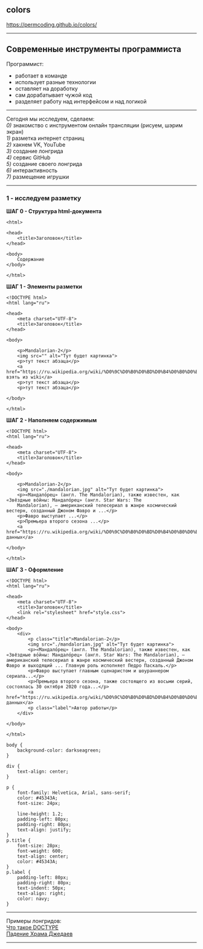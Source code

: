 ## colors

https://permcoding.github.io/colors/

---  

## Современные инструменты программиста  

Программист:  
- работает в команде  
- использует разные технологии  
- оставляет на доработку  
- сам дорабатывает чужой код  
- разделяет работу над интерфейсом и над логикой  

---  

Сегодня мы исследуем, сделаем:  
_0)_ знакомство с инструментом онлайн трансляции (рисуем, шэрим экран)  
_1)_ разметка интернет страниц  
_2)_ хакнем VK, YouTube  
_3)_ создание лонгрида  
_4)_ сервис GitHub  
_5)_ создание своего лонгрида  
_6)_ интерактивность  
_7)_ размещение игрушки  

---  

### 1 - исследуем разметку  

**ШАГ 0 - Структура html-документа**  
```
<html>

<head>
    <title>Заголовок</title>
</head>

<body>
    Содержание
</body>

</html>
```

**ШАГ 1 - Элементы разметки**  
```
<!DOCTYPE html>
<html lang="ru">

<head>
    <meta charset="UTF-8">
    <title>Заголовок</title>
</head>

<body>

    <p>Mandalorian-2</p>
    <img src="" alt="Тут будет картинка">   
    <p>тут текст абзаца</p>
    <a href="https://ru.wikipedia.org/wiki/%D0%9C%D0%B0%D0%BD%D0%B4%D0%B0%D0%BB%D0%BE%D1%80%D0%B5%D1%86">можно взять из wiki</a>
    <p>тут текст абзаца</p>
    <p>тут текст абзаца</p>
    
</body>

</html>
```

**ШАГ 2 - Наполняем содержимым**  
```
<!DOCTYPE html>
<html lang="ru">

<head>
    <meta charset="UTF-8">
    <title>Заголовок</title>
</head>

<body>

    <p>Mandalorian-2</p>
    <img src="./mandalorian.jpg" alt="Тут будет картинка">   
    <p>«Мандало́рец» (англ. The Mandalorian), также известен, как «Звёздные во́йны: Мандало́рец» (англ. Star Wars: The
    Mandalorian), — американский телесериал в жанре космический вестерн, созданный Джоном Фавро и ...</p>
    <p>Фавро выступает ...</p>
    <p>Премьера второго сезона ...</p>
    <a href="https://ru.wikipedia.org/wiki/%D0%9C%D0%B0%D0%BD%D0%B4%D0%B0%D0%BB%D0%BE%D1%80%D0%B5%D1%86">Источник данных</a>

</body>

</html>
```

**ШАГ 3 - Оформление**  
```
<!DOCTYPE html>
<html lang="ru">

<head>
    <meta charset="UTF-8">
    <title>Заголовок</title>
    <link rel="stylesheet" href="style.css">
</head>

<body>
    <div>
        <p class="title">Mandalorian-2</p>
        <img src="./mandalorian.jpg" alt="Тут будет картинка">
        <p>«Мандало́рец» (англ. The Mandalorian), также известен, как «Звёздные во́йны: Мандало́рец» (англ. Star Wars: The Mandalorian), — американский телесериал в жанре космический вестерн, созданный Джоном Фавро и выходящий ... Главную роль исполняет Педро Паскаль.</p>
        <p>Фавро выступает главным сценаристом и шоураннером сериала...</p>
        <p>Премьера второго сезона, также состоящего из восьми серий, состоялась 30 октября 2020 года...</p>
        <a href="https://ru.wikipedia.org/wiki/%D0%9C%D0%B0%D0%BD%D0%B4%D0%B0%D0%BB%D0%BE%D1%80%D0%B5%D1%86">Источник данных</a>
        <p class="label">Автор работы</p>
    </div>

</body>

</html>
```
```
body {
    background-color: darkseagreen;
}

div {
    text-align: center;
}

p {
    font-family: Helvetica, Arial, sans-serif;
    color: #45343A;
    font-size: 24px;

    line-height: 1.2;
    padding-left: 80px;
    padding-right: 80px;
    text-align: justify;
}
p.title {
    font-size: 28px;
    font-weight: 600;
    text-align: center;
    color: #45343A;
}
p.label {
    padding-left: 80px;
    padding-right: 80px;
    text-indent: 50px;
    text-align: right;
    color: navy;
}
```

---  

Примеры лонгридов:  
[Что такое DOCTYPE](https://hero-css.com/page/doctype)  
[Падение Храма Джедаев](https://zen.yandex.ru/media/gamefans/padenie-hrama-djedaev-jestokaia-bitva-kotoruiu-ne-pokazali-v-zvezdnyh-voinah-5fc1ef0cb545e63488ac95c2)  

---  



